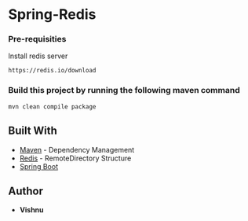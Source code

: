# Spring-Redis
### Pre-requisities
Install redis server
```
https://redis.io/download
```
### Build this project by running the following maven command
```
mvn clean compile package
```
## Built With
* [Maven](https://maven.apache.org/) - Dependency Management
* [Redis](https://redis.io/) - RemoteDirectory Structure
* [Spring Boot](https://spring.io/)

## Author
*  **Vishnu**
